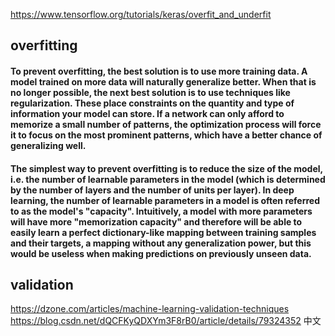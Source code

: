 https://www.tensorflow.org/tutorials/keras/overfit_and_underfit

## overfitting
#### To prevent overfitting, the best solution is to use more training data. A model trained on more data will naturally generalize better. When that is no longer possible, the next best solution is to use techniques like regularization. These place constraints on the quantity and type of information your model can store. If a network can only afford to memorize a small number of patterns, the optimization process will force it to focus on the most prominent patterns, which have a better chance of generalizing well.
#### The simplest way to prevent overfitting is to reduce the size of the model, i.e. the number of learnable parameters in the model (which is determined by the number of layers and the number of units per layer). In deep learning, the number of learnable parameters in a model is often referred to as the model's "capacity". Intuitively, a model with more parameters will have more "memorization capacity" and therefore will be able to easily learn a perfect dictionary-like mapping between training samples and their targets, a mapping without any generalization power, but this would be useless when making predictions on previously unseen data.

## validation 
https://dzone.com/articles/machine-learning-validation-techniques
https://blog.csdn.net/dQCFKyQDXYm3F8rB0/article/details/79324352  中文
